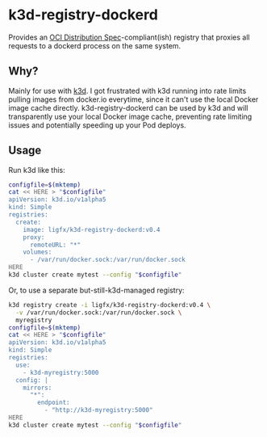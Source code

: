 # k3d-registry-dockerd

Provides an [OCI Distribution Spec](https://github.com/opencontainers/distribution-spec)-compliant(ish) registry
that proxies all requests to a dockerd process on the same system.

## Why?

Mainly for use with [k3d](https://k3d.io/). I got frustrated with k3d running into rate limits pulling images
from docker.io everytime, since it can't use the local Docker image cache directly. k3d-registry-dockerd can
be used by k3d and will transparently use your local Docker image cache, preventing rate limiting issues
and potentially speeding up your Pod deploys.

## Usage

Run k3d like this:

```sh
configfile=$(mktemp)
cat << HERE > "$configfile"
apiVersion: k3d.io/v1alpha5
kind: Simple
registries:
  create:
    image: ligfx/k3d-registry-dockerd:v0.4
    proxy:
      remoteURL: "*"
    volumes:
      - /var/run/docker.sock:/var/run/docker.sock
HERE
k3d cluster create mytest --config "$configfile"
```

Or, to use a separate but-still-k3d-managed registry:

```sh
k3d registry create -i ligfx/k3d-registry-dockerd:v0.4 \
  -v /var/run/docker.sock:/var/run/docker.sock \
  myregistry
configfile=$(mktemp)
cat << HERE > "$configfile"
apiVersion: k3d.io/v1alpha5
kind: Simple
registries:
  use:
    - k3d-myregistry:5000
  config: |
    mirrors:
      "*":
        endpoint:
          - "http://k3d-myregistry:5000"
HERE
k3d cluster create mytest --config "$configfile"
```